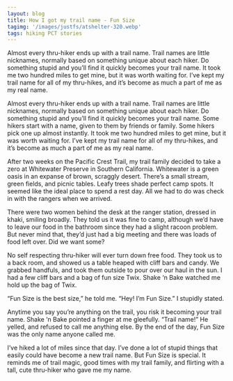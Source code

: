```yaml
---
layout: blog
title: How I got my trail name - Fun Size
tagimg: '/images/justfs/atshelter-320.webp'
tags: hiking PCT stories
---
```


Almost every thru-hiker ends up with a trail name. Trail names are little nicknames, normally based on something unique about each hiker. Do something stupid and you’ll find it quickly becomes your trail name. It took me two hundred miles to get mine, but it was worth waiting for. I’ve kept my trail name for all of my thru-hikes, and it’s become as much a part of me as my real name.

Almost every thru-hiker ends up with a trail name. Trail names are little nicknames, normally based on something unique about each hiker. Do something stupid and you’ll find it quickly becomes your trail name. Some hikers start with a name, given to them by friends or family. Some hikers pick one up almost instantly. It took me two hundred miles to get mine, but it was worth waiting for. I’ve kept my trail name for all of my thru-hikes, and it’s become as much a part of me as my real name.

After two weeks on the Pacific Crest Trail, my trail family decided to take a zero at Whitewater Preserve in Southern California. Whitewater is a green oasis in an expanse of brown, scraggly desert. There’s a small stream, green fields, and picnic tables. Leafy trees shade perfect camp spots. It seemed like the ideal place to spend a rest day. All we had to do was check in with the rangers when we arrived.

There were two women behind the desk at the ranger station, dressed in khaki, smiling broadly. They told us it was fine to camp, although we’d have to leave our food in the bathroom since they had a slight racoon problem. But never mind that, they’d just had a big meeting and there was loads of food left over. Did we want some?

No self respecting thru-hiker will ever turn down free food. They took us to a back room, and showed us a table heaped with cliff bars and candy. We grabbed handfuls, and took them outside to pour over our haul in the sun. I had a few cliff bars and a bag of fun size Twix. Shake ‘n Bake watched me hold up the bag of Twix. 

“Fun Size is the best size,” he told me.
“Hey! I’m Fun Size.” I stupidly stated.

Anytime you say you’re anything on the trail, you risk it becoming your trail name. Shake ‘n Bake pointed a finger at me gleefully. “Trail name!” He yelled, and refused to call me anything else. By the end of the day, Fun Size was the only name anyone called me.

I’ve hiked a lot of miles since that day. I’ve done a lot of stupid things that easily could have become a new trail name. But Fun Size is special. It reminds me of trail magic, good times with my trail family, and flirting with a tall, cute thru-hiker who gave me my name. 
 
